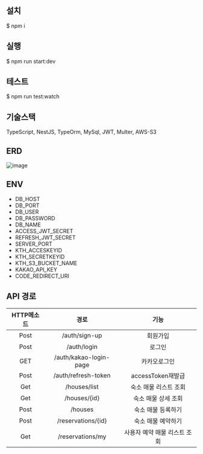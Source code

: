 ## 설치

$ npm i

## 실행

$ npm run start:dev

## 테스트

$ npm run test:watch

## 기술스택

TypeScript, NestJS, TypeOrm, MySql, JWT, Multer, AWS-S3

## ERD

![image](https://github.com/TaeHyeongKwon/be-test/blob/TaeHyeong/img/enkor-erd.png?raw=true)

## ENV

- DB_HOST
- DB_PORT
- DB_USER
- DB_PASSWORD
- DB_NAME
- ACCESS_JWT_SECRET
- REFRESH_JWT_SECRET
- SERVER_PORT
- KTH_ACCESKEYID
- KTH_SECRETKEYID
- KTH_S3_BUCKET_NAME
- KAKAO_API_KEY
- CODE_REDIRECT_URI

## API 경로

| HTTP메소드 |          경로          |             기능             |
| :--------: | :--------------------: | :--------------------------: |
|    Post    |     /auth/sign-up      |           회원가입           |
|    Post    |      /auth/login       |            로그인            |
|    GET     | /auth/kakao-login-page |         카카오로그인         |
|    Post    |  /auth/refresh-token   |      accessToken재발급       |
|    Get     |      /houses/list      |    숙소 매물 리스트 조회     |
|    Get     |      /houses/{id}      |     숙소 매물 상세 조회      |
|    Post    |        /houses         |      숙소 매물 등록하기      |
|    Post    |   /reservations/{id}   |      숙소 매물 예약하기      |
|    Get     |    /reservations/my    | 사용자 예약 매물 리스트 조회 |

